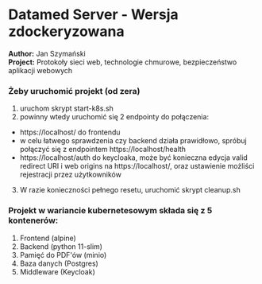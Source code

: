 # Datamed Server - Wersja zdockeryzowana

**Author:** Jan Szymański  
**Project:** Protokoły sieci web, technologie chmurowe, bezpieczeństwo aplikacji webowych
### Żeby uruchomić projekt (od zera)
1. uruchom skrypt start-k8s.sh
2. powinny wtedy uruchomić się 2 endpointy do połączenia:
- https://localhost/ do frontendu
- w celu łatwego sprawdzenia czy backend działa prawidłowo, spróbuj połączyć się z endpointem https://localhost/health
- https://localhost/auth do keycloaka, może być konieczna edycja valid redirect URI i web origins na https://localhost/, oraz ustawienie możliści rejestracji przez użytkowników
3. W razie konieczności pełnego resetu, uruchomić skrypt cleanup.sh
### Projekt w wariancie kubernetesowym składa się z 5 kontenerów:
1. Frontend (alpine)
3. Backend (python 11-slim)
4. Pamięć do PDF'ów (minio)
5. Baza danych (Postgres)
6. Middleware (Keycloak)
